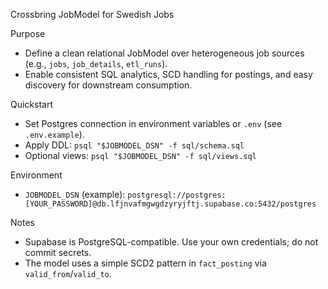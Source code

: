 Crossbring JobModel for Swedish Jobs

Purpose
- Define a clean relational JobModel over heterogeneous job sources (e.g., `jobs`, `job_details`, `etl_runs`).
- Enable consistent SQL analytics, SCD handling for postings, and easy discovery for downstream consumption.

Quickstart
- Set Postgres connection in environment variables or `.env` (see `.env.example`).
- Apply DDL: `psql "$JOBMODEL_DSN" -f sql/schema.sql`
- Optional views: `psql "$JOBMODEL_DSN" -f sql/views.sql`

Environment
- `JOBMODEL_DSN` (example): `postgresql://postgres:[YOUR_PASSWORD]@db.lfjnvafmgwgdzyryjftj.supabase.co:5432/postgres`

Notes
- Supabase is PostgreSQL-compatible. Use your own credentials; do not commit secrets.
- The model uses a simple SCD2 pattern in `fact_posting` via `valid_from`/`valid_to`.

